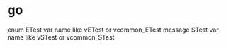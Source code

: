 # go

enum ETest var name like vETest or vcommon_ETest
message STest var name like vSTest or vcommon_STest

